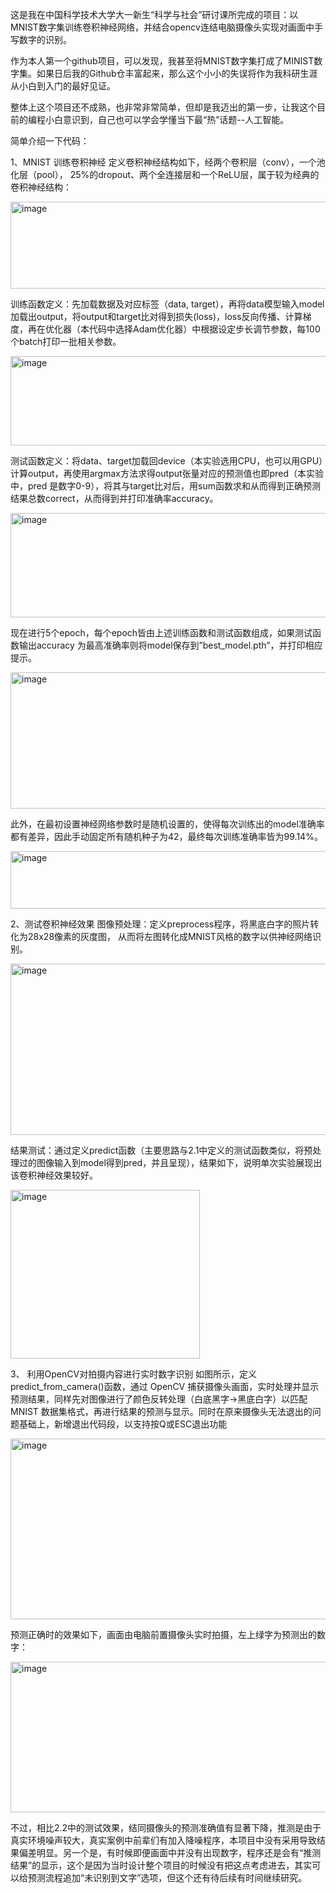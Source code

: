 这是我在中国科学技术大学大一新生“科学与社会”研讨课所完成的项目：以MNIST数字集训练卷积神经网络，并结合opencv连结电脑摄像头实现对画面中手写数字的识别。

作为本人第一个github项目，可以发现，我甚至将MNIST数字集打成了MINIST数字集。如果日后我的Github仓丰富起来，那么这个小小的失误将作为我科研生涯从小白到入门的最好见证。

整体上这个项目还不成熟，也非常非常简单，但却是我迈出的第一步，让我这个目前的编程小白意识到，自己也可以学会学懂当下最“热”话题--人工智能。

简单介绍一下代码： 

1、MNIST 训练卷积神经 
定义卷积神经结构如下，经两个卷积层（conv），一个池化层（pool）， 25%的dropout、两个全连接层和一个ReLU层，属于较为经典的卷积神经结构：

<img width="569" height="139" alt="image" src="https://github.com/user-attachments/assets/3af7f4ea-fa70-4dcf-89eb-4eeb818073a0" />


训练函数定义：先加载数据及对应标签（data, target），再将data模型输入model加载出output，将output和target比对得到损失(loss)，loss反向传播、计算梯度，再在优化器（本代码中选择Adam优化器）中根据设定步长调节参数，每100个batch打印一批相关参数。  

<img width="572" height="143" alt="image" src="https://github.com/user-attachments/assets/91c7d648-4170-4d57-8842-8224944f5949" />


测试函数定义：将data、target加载回device（本实验选用CPU，也可以用GPU）计算output，再使用argmax方法求得output张量对应的预测值也即pred（本实验中，pred 是数字0-9），将其与target比对后，用sum函数求和从而得到正确预测结果总数correct，从而得到并打印准确率accuracy。

<img width="573" height="167" alt="image" src="https://github.com/user-attachments/assets/18235697-5912-411e-a361-a7253c070324" />

现在进行5个epoch，每个epoch皆由上述训练函数和测试函数组成，如果测试函数输出accuracy 为最高准确率则将model保存到”best_model.pth”，并打印相应提示。 

<img width="573" height="218" alt="image" src="https://github.com/user-attachments/assets/057ca8d6-4807-432a-88d1-21d05b5c8a15" />

此外，在最初设置神经网络参数时是随机设置的，使得每次训练出的model准确率都有差异，因此手动固定所有随机种子为42，最终每次训练准确率皆为99.14%。

<img width="572" height="92" alt="image" src="https://github.com/user-attachments/assets/ae453fe2-c8e0-46a2-af72-ae85acde773b" />

2、测试卷积神经效果 
图像预处理：定义preprocess程序，将黑底白字的照片转化为28x28像素的灰度图， 从而将左图转化成MNIST风格的数字以供神经网络识别。 

<img width="654" height="274" alt="image" src="https://github.com/user-attachments/assets/2d6ca008-b3c6-4daa-9f1c-cac64d578a8d" />

结果测试：通过定义predict函数（主要思路与2.1中定义的测试函数类似，将预处理过的图像输入到model得到pred，并且呈现），结果如下，说明单次实验展现出该卷积神经效果较好。 

<img width="303" height="270" alt="image" src="https://github.com/user-attachments/assets/1026a207-1301-4d99-a5d5-efc640e1a83e" />

3、 利用OpenCV对拍摄内容进行实时数字识别 
如图所示，定义predict_from_camera()函数，通过 OpenCV 捕获摄像头画面，实时处理并显示预测结果，同样先对图像进行了颜色反转处理（白底黑字→黑底白字）以匹配 MNIST 数据集格式，再进行结果的预测与显示。同时在原来摄像头无法退出的问题基础上，新增退出代码段，以支持按Q或ESC退出功能 

<img width="575" height="289" alt="image" src="https://github.com/user-attachments/assets/79424490-463a-4066-b587-b803b5c37aae" />

预测正确时的效果如下，画面由电脑前置摄像头实时拍摄，左上绿字为预测出的数字： 

<img width="763" height="241" alt="image" src="https://github.com/user-attachments/assets/d1a3e1cb-c911-499c-8720-58f43a3f26d6" />

不过，相比2.2中的测试效果，结同摄像头的预测准确值有显著下降，推测是由于真实环境噪声较大，真实案例中前辈们有加入降噪程序，本项目中没有采用导致结果偏差明显。另一个是，有时候即便画面中并没有出现数字，程序还是会有“推测结果”的显示，这个是因为当时设计整个项目的时候没有把这点考虑进去，其实可以给预测流程追加“未识别到文字”选项，但这个还有待后续有时间继续研究。
